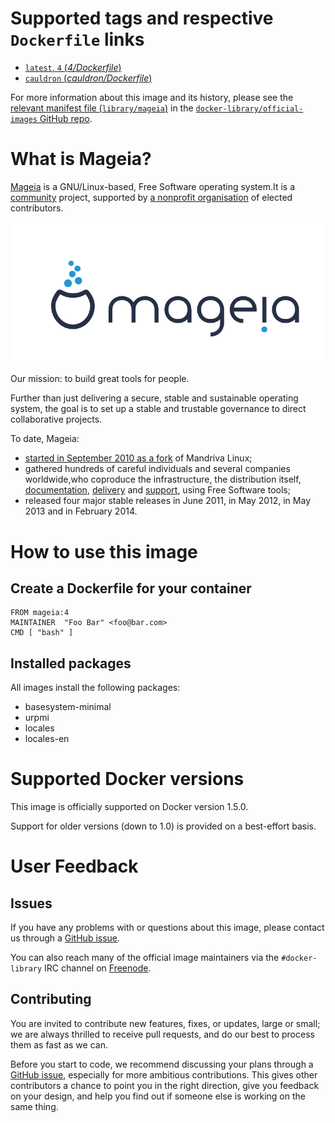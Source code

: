 # Supported tags and respective `Dockerfile` links

- [`latest`, `4` (*4/Dockerfile*)](https://github.com/juanluisbaptiste/docker-brew-mageia/blob/603a75ec98dfd7c26ed85108b309d4e5f39ded91/4/Dockerfile)
- [`cauldron` (*cauldron/Dockerfile*)](https://github.com/juanluisbaptiste/docker-brew-mageia/blob/603a75ec98dfd7c26ed85108b309d4e5f39ded91/cauldron/Dockerfile)

For more information about this image and its history, please see the [relevant
manifest file
(`library/mageia`)](https://github.com/docker-library/official-images/blob/master/library/mageia)
in the [`docker-library/official-images` GitHub
repo](https://github.com/docker-library/official-images).

# What is Mageia?

[Mageia](http://www.mageia.org) is a GNU/Linux-based, Free Software operating
system.It is a [community](https://www.mageia.org/en/community/) project,
supported by [a nonprofit
organisation](https://www.mageia.org/en/about/#mageia.org) of elected
contributors.

![logo](https://raw.githubusercontent.com/docker-library/docs/master/mageia/logo.png)

Our mission: to build great tools for people.

Further than just delivering a secure, stable and sustainable operating system,
the goal is to set up a stable and trustable governance to direct collaborative
projects.

To date, Mageia:

- [started in September 2010 as a
  fork](https://www.mageia.org/en/about/2010-sept-announcement.html) of Mandriva
  Linux;
- gathered hundreds of careful individuals and several companies worldwide,who
  coproduce the infrastructure, the distribution itself,
  [documentation](https://wiki.mageia.org/),
  [delivery](https://www.mageia.org/en/downloads/) and
  [support](https://www.mageia.org/en/support/), using Free Software tools;
- released four major stable releases in June 2011, in May 2012, in May 2013 and
  in February 2014.

# How to use this image

## Create a Dockerfile for your container

    FROM mageia:4
    MAINTAINER  "Foo Bar" <foo@bar.com>
    CMD [ "bash" ]

## Installed packages

All images install the following packages:

* basesystem-minimal
* urpmi
* locales
* locales-en

# Supported Docker versions

This image is officially supported on Docker version 1.5.0.

Support for older versions (down to 1.0) is provided on a best-effort basis.

# User Feedback

## Issues

If you have any problems with or questions about this image, please contact us
 through a [GitHub issue](https://github.com/juanluisbaptiste/docker-brew-mageia/issues).

You can also reach many of the official image maintainers via the
`#docker-library` IRC channel on [Freenode](https://freenode.net).

## Contributing

You are invited to contribute new features, fixes, or updates, large or small;
we are always thrilled to receive pull requests, and do our best to process them
as fast as we can.

Before you start to code, we recommend discussing your plans 
through a [GitHub issue](https://github.com/juanluisbaptiste/docker-brew-mageia/issues), especially for more ambitious
contributions. This gives other contributors a chance to point you in the right
direction, give you feedback on your design, and help you find out if someone
else is working on the same thing.
